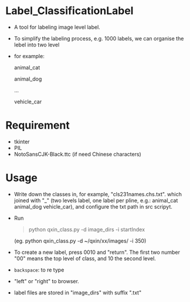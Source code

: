 # Label_ClassificationLabel
- A tool for labeling image level label.

- To simplify the labeling process, e.g. 1000 labels, we can organise the lebel into two level
- for example:

    animal_cat
    
    animal_dog
    
    ...
    
    vehicle_car
    

# Requirement
- tkinter
- PIL
- NotoSansCJK-Black.ttc (if need Chinese characters)

# Usage
- Write down the classes in, for example, "cls231names.chs.txt". which joined with "_" (two levels label, one label per pline, e.g.: animal_cat animal_dog vehicle_car), and configure the txt path in src scripyt.
- Run 
    > python qxin_class.py -d image_dirs -i startIndex
    
    (eg.  python qxin_class.py -d ~/qxin/xx/images/ -i 350)
- To create a new label, press 0010 and "return". The first two number "00" means the top level of class, and 10 the second level.
- `backspace`: to re type
- "left" or "right" to browser.
- label files are stored in "image_dirs" with suffix ".txt"
